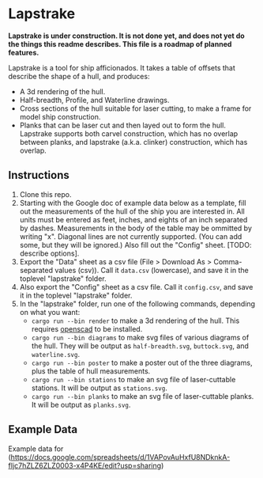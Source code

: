 # Lapstrake

**Lapstrake is under construction. It is not done yet, and does not yet
 do the things this readme describes. This file is a roadmap of
 planned features.**

Lapstrake is a tool for ship afficionados. It takes a table of offsets
that describe the shape of a hull, and produces:

- A 3d rendering of the hull.
- Half-breadth, Profile, and Waterline drawings.
- Cross sections of the hull suitable for laser cutting, to make a
  frame for model ship construction.
- Planks that can be laser cut and then layed out to form the
  hull. Lapstrake supports both carvel construction, which has no
  overlap between planks, and lapstrake (a.k.a. clinker) construction,
  which has overlap.


## Instructions

1. Clone this repo.
2. Starting with the Google doc of example data below as a template,
   fill out the measurements of the hull of the ship you are
   interested in. All units must be entered as feet, inches, and
   eights of an inch separated by dashes. Measurements in the body of
   the table may be ommitted by writing "x". Diagonal lines are not
   currently supported. (You can add some, but they will be ignored.)
   Also fill out the "Config" sheet. [TODO: describe options].
3. Export the "Data" sheet as a csv file (File > Download As >
   Comma-separated values (csv)). Call it `data.csv` (lowercase), and
   save it in the toplevel "lapstrake" folder.
4. Also export the "Config" sheet as a csv file. Call it `config.csv`,
   and save it in the toplevel "lapstrake" folder.
5. In the "lapstrake" folder, run one of the following commands,
   depending on what you want:
   - `cargo run --bin render` to make a 3d rendering of the hull. This
     requires [openscad](http://www.openscad.org/) to be installed.
   - `cargo run --bin diagrams` to make svg files of various diagrams
     of the hull. They will be output as `half-breadth.svg`,
     `buttock.svg`, and `waterline.svg`.
   - `cargo run --bin poster` to make a poster out of the three
     diagrams, plus the table of hull measurements.
   - `cargo run --bin stations` to make an svg file of laser-cuttable
     stations. It will be output as `stations.svg`.
   - `cargo run --bin planks` to make an svg file of laser-cuttable
     planks. It will be output as `planks.svg`.


## Example Data

Example data for 
(https://docs.google.com/spreadsheets/d/1VAPovAuHxfU8NDknkA-fIjc7hZLZ6ZLZ0003-x4P4KE/edit?usp=sharing)
